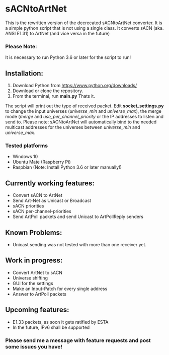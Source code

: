 # sACNtoArtNet
This is the rewritten version of the decrecated sACNtoArtNet converter. 
It is a simple python script that is not using a single class. It converts sACN (aka. ANSI E1.31) to ArtNet (and vice versa in the future)
### Please Note:
It is necessary to run Python 3.6 or later for the script to run!


## Installation:
1. Download Python from https://www.python.org/downloads/
2. Download or clone the repository. 
3. From the terminal, run **main.py** Thats it.

The script will print out the type of received packet. Edit **socket_settings.py** to change the input universes (*universe_min* and *universe_max*), the merge mode (*merge* and *use_per_channel_priority* or the IP addresses to listen and send to. Please note: sACNtoArtNet will automatically bind to the needed multicast addresses for the universes between *universe_min* and *universe_max*.

### Tested platforms
- Windows 10
- Ubuntu Mate (Raspberry Pi)
- Raspbian (Note: Install Python 3.6 or later manually!)

## Currently working features:
- Convert sACN to ArtNet
- Send Art-Net as Unicast or Broadcast
- sACN priorities
- sACN per-channel-priorities
- Send ArtPoll packets and send Unicast to ArtPollReply senders

## Known Problems:
- Unicast sending was not tested with more than one receiver yet.

## Work in progress:
- Convert ArtNet to sACN
- Universe shifting
- GUI for the settings
- Make an Input-Patch for every single address
- Answer to ArtPoll packets

## Upcoming features:
- E1.33 packets, as soon it gets ratified by ESTA
- In the future, IPv6 shall be supported

### Please send me a message with feature requests and post some issues you have!
